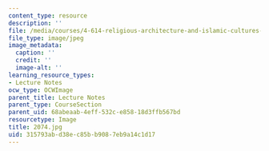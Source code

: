 ```yaml
---
content_type: resource
description: ''
file: /media/courses/4-614-religious-architecture-and-islamic-cultures-fall-2002/315793abd38ec85bb9087eb9a14c1d17_2074.jpg
file_type: image/jpeg
image_metadata:
  caption: ''
  credit: ''
  image-alt: ''
learning_resource_types:
- Lecture Notes
ocw_type: OCWImage
parent_title: Lecture Notes
parent_type: CourseSection
parent_uid: 68abeaab-4eff-532c-e858-18d3ffb567bd
resourcetype: Image
title: 2074.jpg
uid: 315793ab-d38e-c85b-b908-7eb9a14c1d17
---
```

